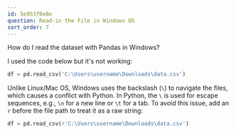 ```yaml
---
id: 5e953f0e8e
question: Read-in the File in Windows OS
sort_order: 7
---
```


How do I read the dataset with Pandas in Windows?

I used the code below but it's not working:

```python
df = pd.read_csv('C:\Users\username\Downloads\data.csv')
```

Unlike Linux/Mac OS, Windows uses the backslash (`\`) to navigate the files, which causes a conflict with Python. In Python, the `\` is used for escape sequences, e.g., `\n` for a new line or `\t` for a tab. To avoid this issue, add an `r` before the file path to treat it as a raw string:

```python
df = pd.read_csv(r'C:\Users\username\Downloads\data.csv')
```